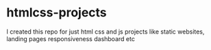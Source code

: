 # htmlcss-projects
I created this repo for just html css and js projects like static websites, landing pages responsiveness dashboard etc
